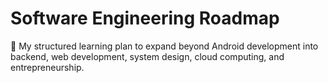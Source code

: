 # Software Engineering Roadmap
🚀 My structured learning plan to expand beyond Android development into backend, web development, system design, cloud computing, and entrepreneurship.
